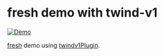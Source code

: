 # fresh demo with twind-v1

[![Demo](https://img.shields.io/badge/Demo-Online-success.svg?style=for-the-badge&logo=deno)](https://y3km21-fresh-demo-twindv1.deno.dev/)

[fresh](https://github.com/denoland/fresh) demo using [twindv1Plugin](https://github.com/y3km21/fresh_twind-v1_plugin).
